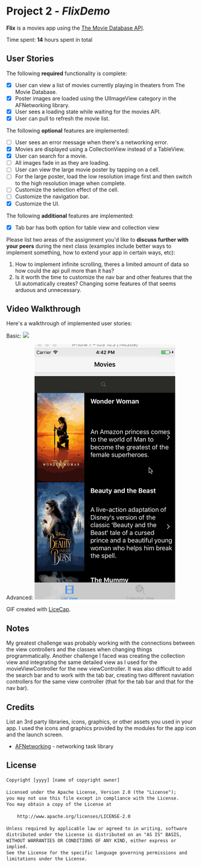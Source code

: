 # Project 2 - *FlixDemo*

**Flix** is a movies app using the [The Movie Database API](http://docs.themoviedb.apiary.io/#).

Time spent: **14** hours spent in total

## User Stories

The following **required** functionality is complete:

- [X] User can view a list of movies currently playing in theaters from The Movie Database.
- [X] Poster images are loaded using the UIImageView category in the AFNetworking library.
- [X] User sees a loading state while waiting for the movies API.
- [X] User can pull to refresh the movie list.

The following **optional** features are implemented:

- [ ] User sees an error message when there's a networking error.
- [X] Movies are displayed using a CollectionView instead of a TableView.
- [X] User can search for a movie.
- [ ] All images fade in as they are loading.
- [ ] User can view the large movie poster by tapping on a cell.
- [ ] For the large poster, load the low resolution image first and then switch to the high resolution image when complete.
- [ ] Customize the selection effect of the cell.
- [ ] Customize the navigation bar.
- [X] Customize the UI.

The following **additional** features are implemented:

- [X] Tab bar has both option for table view and collection view

Please list two areas of the assignment you'd like to **discuss further with your peers** during the next class (examples include better ways to implement something, how to extend your app in certain ways, etc):

1. How to implement infinite scrolling, theres a limited amount of data so how could the api pull more than it has?
2. Is it worth the time to customize the nav bar and other features that the UI automatically creates? Changing some features of that seems arduous and unnecessary.


## Video Walkthrough

Here's a walkthrough of implemented user stories:

Basic:
![](https://github.com/bamlak1/flixDemo/blob/master/flixDemoBasic.gif)

Advanced:
![](https://github.com/bamlak1/flixDemo/blob/master/flixDemoAdvanced.gif)

GIF created with [LiceCap](http://www.cockos.com/licecap/).

## Notes

My greatest challenge was probably working with the connections between the view controllers and the classes when changing things programmatically.
Another challenge I faced was creating the collection view and integrating the same detailed view as I used for the movieViewController for the new viewController. 
It was also difficult to add the search bar and to work with the tab bar, creating two different naviation controllers for the same view controller (that for the tab bar and that for the nav bar).

## Credits

List an 3rd party libraries, icons, graphics, or other assets you used in your app.
I used the icons and graphics provided by the modules for the app icon and the launch screen.
- [AFNetworking](https://github.com/AFNetworking/AFNetworking) - networking task library

## License

    Copyright [yyyy] [name of copyright owner]

    Licensed under the Apache License, Version 2.0 (the "License");
    you may not use this file except in compliance with the License.
    You may obtain a copy of the License at

        http://www.apache.org/licenses/LICENSE-2.0

    Unless required by applicable law or agreed to in writing, software
    distributed under the License is distributed on an "AS IS" BASIS,
    WITHOUT WARRANTIES OR CONDITIONS OF ANY KIND, either express or implied.
    See the License for the specific language governing permissions and
    limitations under the License.
